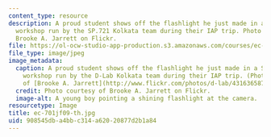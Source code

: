 ```yaml
---
content_type: resource
description: A proud student shows off the flashlight he just made in a SEED Education
  workshop run by the SP.721 Kolkata team during their IAP trip. Photo courtesy of
  Brooke A. Jarrett on Flickr.
file: https://ol-ocw-studio-app-production.s3.amazonaws.com/courses/ec-701j-d-lab-i-development-fall-2009/908545dba4bbc314a62020877d2b1a84_ec-701jf09-th.jpg
file_type: image/jpeg
image_metadata:
  caption: A proud student shows off the flashlight he just made in a SEED Education
    workshop run by the D-Lab Kolkata team during their IAP trip. (Photo courtesy
    of [Brooke A. Jarrett](http://www.flickr.com/photos/d-lab/4316365877) on Flickr.)
  credit: Photo courtesy of Brooke A. Jarrett on Flickr.
  image-alt: A young boy pointing a shining flashlight at the camera.
resourcetype: Image
title: ec-701jf09-th.jpg
uid: 908545db-a4bb-c314-a620-20877d2b1a84
---
```

